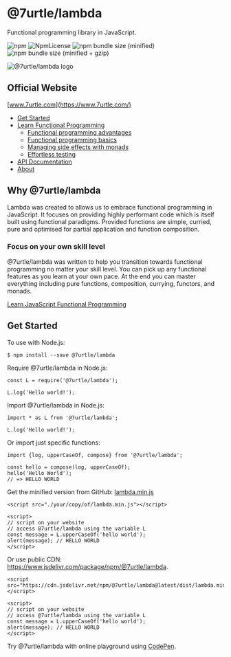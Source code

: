 # @7urtle/lambda

Functional programming library in JavaScript.

![npm](https://img.shields.io/npm/v/@7urtle/lambda.svg)
![NpmLicense](https://img.shields.io/npm/l/@7urtle/lambda.svg)
![npm bundle size (minified)](https://img.shields.io/bundlephobia/min/@7urtle/lambda.svg)
![npm bundle size (minified + gzip)](https://img.shields.io/bundlephobia/minzip/@7urtle/lambda.svg)

![@7urtle/lambda logo](https://user-images.githubusercontent.com/11709245/95030721-1cdb4200-070e-11eb-8c97-5d89019cb654.png)

## Official Website
[www.7urtle.com](https://www.7urtle.com/)

* [Get Started](https://www.7urtle.com/get-started-with-7urtle-lambda)
* [Learn Functional Programming](https://www.7urtle.com/learn-functional-programming-in-javascript)
    * [Functional programming advantages](https://www.7urtle.com/javascript-functional-programming-advantages)
    * [Functional programming basics](https://www.7urtle.com/javascript-functional-programming-basics)
    * [Managing side effects with monads](https://www.7urtle.com/javascript-applicative-functor-monads)
    * [Effortless testing](https://www.7urtle.com/testing-in-javascript-with-functional-programming)
* [API Documentation](https://www.7urtle.com/documentation-7urtle-lambda)
* [About](https://www.7urtle.com/about-7urtle-lambda)

## Why @7urtle/lambda

Lambda was created to allows us to embrace functional programming in JavaScript. It focuses on providing highly
performant code which is itself built using functional paradigms. Provided functions are simple, curried, pure
and optimised for partial application and function composition.

### Focus on your own skill level
@7urtle/lambda was written to help you transition towards functional programming
no matter your skill level. You can pick up any functional features as you learn at your own pace.
At the end you can master everything including pure functions, composition, currying, functors, and monads.

[Learn JavaScript Functional Programming](https://www.7urtle.com/learn-functional-programming-in-javascript)

## Get Started

To use with Node.js:

```
$ npm install --save @7urtle/lambda
```

Require @7urtle/lambda in Node.js:

```
const L = require('@7urtle/lambda');

L.log('Hello world!');
```

 Import @7urtle/lambda in Node.js:
 
 ```
import * as L from '@7urtle/lambda';

L.log('Hello world!');
 ```

Or import just specific functions:

 ```
import {log, upperCaseOf, compose} from '@7urtle/lambda';

const hello = compose(log, upperCaseOf);
hello('Hello World');
// => HELLO WORLD
 ```

Get the minified version from GitHub: [lambda.min.js](https://github.com/MeetMartin/lambda/blob/master/dist/lambda.min.js)

```
<script src="./your/copy/of/lambda.min.js"></script>

<script>
// script on your website
// access @7urtle/lambda using the variable L
const message = L.upperCaseOf('hello world');
alert(message); // HELLO WORLD
</script>
```

Or use public CDN: https://www.jsdelivr.com/package/npm/@7urtle/lambda.

```
<script src="https://cdn.jsdelivr.net/npm/@7urtle/lambda@latest/dist/lambda.min.js"></script>

<script>
// script on your website
// access @7urtle/lambda using the variable L
const message = L.upperCaseOf('hello world');
alert(message); // HELLO WORLD
</script>
```

Try @7urtle/lambda with online playground using [CodePen](https://codepen.io/martin-nov-k/pen/mdPZXKG).